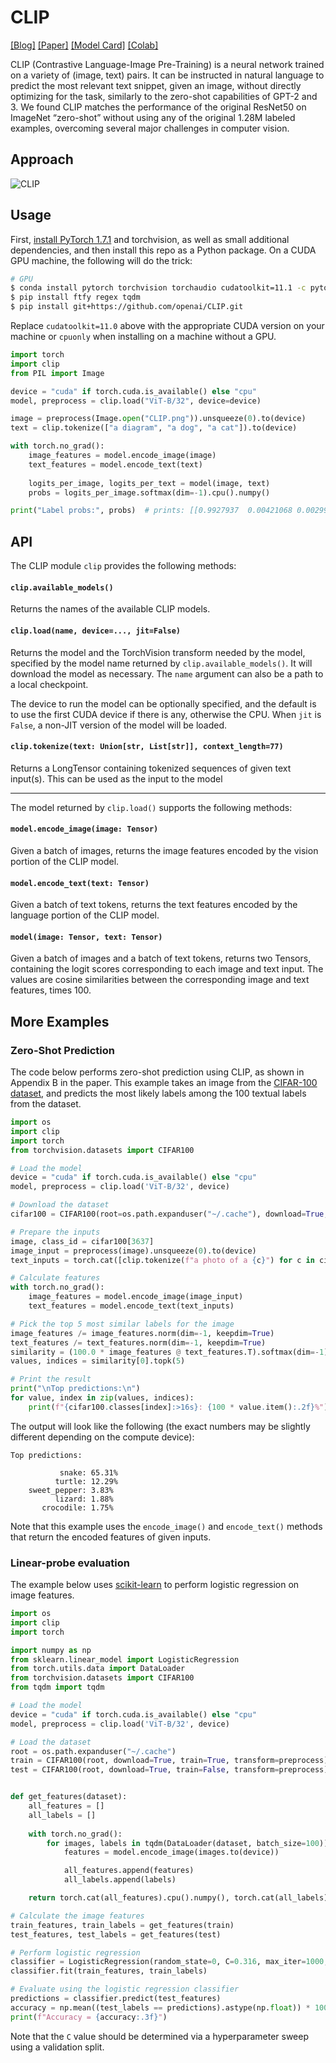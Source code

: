 # CLIP

[[Blog]](https://openai.com/blog/clip/) [[Paper]](https://arxiv.org/abs/2103.00020) [[Model Card]](model-card.md) [[Colab]](https://colab.research.google.com/github/openai/clip/blob/master/notebooks/Interacting_with_CLIP.ipynb)

CLIP (Contrastive Language-Image Pre-Training) is a neural network trained on a variety of (image, text) pairs. It can be instructed in natural language to predict the most relevant text snippet, given an image, without directly optimizing for the task, similarly to the zero-shot capabilities of GPT-2 and 3. We found CLIP matches the performance of the original ResNet50 on ImageNet “zero-shot” without using any of the original 1.28M labeled examples, overcoming several major challenges in computer vision.



## Approach

![CLIP](CLIP.png)



## Usage

First, [install PyTorch 1.7.1](https://pytorch.org/get-started/locally/) and torchvision, as well as small additional dependencies, and then install this repo as a Python package. On a CUDA GPU machine, the following will do the trick:

```bash
# GPU
$ conda install pytorch torchvision torchaudio cudatoolkit=11.1 -c pytorch -c nvidia
$ pip install ftfy regex tqdm
$ pip install git+https://github.com/openai/CLIP.git
```

Replace `cudatoolkit=11.0` above with the appropriate CUDA version on your machine or `cpuonly` when installing on a machine without a GPU.

```python
import torch
import clip
from PIL import Image

device = "cuda" if torch.cuda.is_available() else "cpu"
model, preprocess = clip.load("ViT-B/32", device=device)

image = preprocess(Image.open("CLIP.png")).unsqueeze(0).to(device)
text = clip.tokenize(["a diagram", "a dog", "a cat"]).to(device)

with torch.no_grad():
    image_features = model.encode_image(image)
    text_features = model.encode_text(text)
    
    logits_per_image, logits_per_text = model(image, text)
    probs = logits_per_image.softmax(dim=-1).cpu().numpy()

print("Label probs:", probs)  # prints: [[0.9927937  0.00421068 0.00299572]]
```


## API

The CLIP module `clip` provides the following methods:

#### `clip.available_models()`

Returns the names of the available CLIP models.

#### `clip.load(name, device=..., jit=False)`

Returns the model and the TorchVision transform needed by the model, specified by the model name returned by `clip.available_models()`. It will download the model as necessary. The `name` argument can also be a path to a local checkpoint.

The device to run the model can be optionally specified, and the default is to use the first CUDA device if there is any, otherwise the CPU. When `jit` is `False`, a non-JIT version of the model will be loaded.

#### `clip.tokenize(text: Union[str, List[str]], context_length=77)`

Returns a LongTensor containing tokenized sequences of given text input(s). This can be used as the input to the model

---

The model returned by `clip.load()` supports the following methods:

#### `model.encode_image(image: Tensor)`

Given a batch of images, returns the image features encoded by the vision portion of the CLIP model.

#### `model.encode_text(text: Tensor)`

Given a batch of text tokens, returns the text features encoded by the language portion of the CLIP model.

#### `model(image: Tensor, text: Tensor)`

Given a batch of images and a batch of text tokens, returns two Tensors, containing the logit scores corresponding to each image and text input. The values are cosine similarities between the corresponding image and text features, times 100.



## More Examples

### Zero-Shot Prediction

The code below performs zero-shot prediction using CLIP, as shown in Appendix B in the paper. This example takes an image from the [CIFAR-100 dataset](https://www.cs.toronto.edu/~kriz/cifar.html), and predicts the most likely labels among the 100 textual labels from the dataset.

```python
import os
import clip
import torch
from torchvision.datasets import CIFAR100

# Load the model
device = "cuda" if torch.cuda.is_available() else "cpu"
model, preprocess = clip.load('ViT-B/32', device)

# Download the dataset
cifar100 = CIFAR100(root=os.path.expanduser("~/.cache"), download=True, train=False)

# Prepare the inputs
image, class_id = cifar100[3637]
image_input = preprocess(image).unsqueeze(0).to(device)
text_inputs = torch.cat([clip.tokenize(f"a photo of a {c}") for c in cifar100.classes]).to(device)

# Calculate features
with torch.no_grad():
    image_features = model.encode_image(image_input)
    text_features = model.encode_text(text_inputs)

# Pick the top 5 most similar labels for the image
image_features /= image_features.norm(dim=-1, keepdim=True)
text_features /= text_features.norm(dim=-1, keepdim=True)
similarity = (100.0 * image_features @ text_features.T).softmax(dim=-1)
values, indices = similarity[0].topk(5)

# Print the result
print("\nTop predictions:\n")
for value, index in zip(values, indices):
    print(f"{cifar100.classes[index]:>16s}: {100 * value.item():.2f}%")
```

The output will look like the following (the exact numbers may be slightly different depending on the compute device):

```
Top predictions:

           snake: 65.31%
          turtle: 12.29%
    sweet_pepper: 3.83%
          lizard: 1.88%
       crocodile: 1.75%
```

Note that this example uses the `encode_image()` and `encode_text()` methods that return the encoded features of given inputs.


### Linear-probe evaluation

The example below uses [scikit-learn](https://scikit-learn.org/) to perform logistic regression on image features.

```python
import os
import clip
import torch

import numpy as np
from sklearn.linear_model import LogisticRegression
from torch.utils.data import DataLoader
from torchvision.datasets import CIFAR100
from tqdm import tqdm

# Load the model
device = "cuda" if torch.cuda.is_available() else "cpu"
model, preprocess = clip.load('ViT-B/32', device)

# Load the dataset
root = os.path.expanduser("~/.cache")
train = CIFAR100(root, download=True, train=True, transform=preprocess)
test = CIFAR100(root, download=True, train=False, transform=preprocess)


def get_features(dataset):
    all_features = []
    all_labels = []
    
    with torch.no_grad():
        for images, labels in tqdm(DataLoader(dataset, batch_size=100)):
            features = model.encode_image(images.to(device))

            all_features.append(features)
            all_labels.append(labels)

    return torch.cat(all_features).cpu().numpy(), torch.cat(all_labels).cpu().numpy()

# Calculate the image features
train_features, train_labels = get_features(train)
test_features, test_labels = get_features(test)

# Perform logistic regression
classifier = LogisticRegression(random_state=0, C=0.316, max_iter=1000, verbose=1)
classifier.fit(train_features, train_labels)

# Evaluate using the logistic regression classifier
predictions = classifier.predict(test_features)
accuracy = np.mean((test_labels == predictions).astype(np.float)) * 100.
print(f"Accuracy = {accuracy:.3f}")
```

Note that the `C` value should be determined via a hyperparameter sweep using a validation split.
